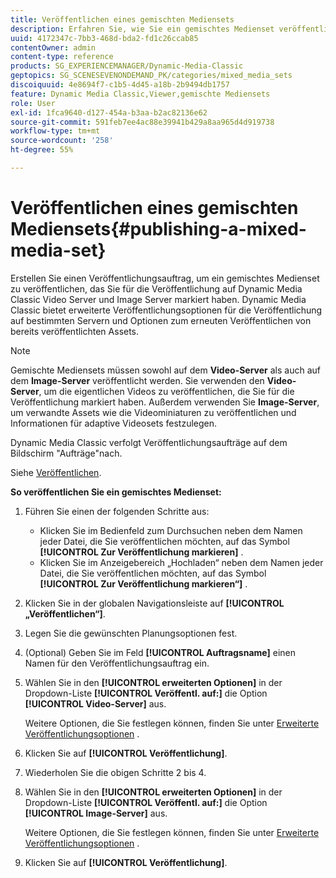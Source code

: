 ```yaml
---
title: Veröffentlichen eines gemischten Mediensets
description: Erfahren Sie, wie Sie ein gemischtes Medienset veröffentlichen.
uuid: 4172347c-7bb3-468d-bda2-fd1c26ccab85
contentOwner: admin
content-type: reference
products: SG_EXPERIENCEMANAGER/Dynamic-Media-Classic
geptopics: SG_SCENESEVENONDEMAND_PK/categories/mixed_media_sets
discoiquuid: 4e8694f7-c1b5-4d45-a18b-2b9494db1757
feature: Dynamic Media Classic,Viewer,gemischte Mediensets
role: User
exl-id: 1fca9640-d127-454a-b3aa-b2ac82136e62
source-git-commit: 591feb7ee4ac88e39941b429a8aa965d4d919738
workflow-type: tm+mt
source-wordcount: '258'
ht-degree: 55%

---
```


# Veröffentlichen eines gemischten Mediensets{#publishing-a-mixed-media-set}

Erstellen Sie einen Veröffentlichungsauftrag, um ein gemischtes Medienset zu veröffentlichen, das Sie für die Veröffentlichung auf Dynamic Media Classic Video Server und Image Server markiert haben. Dynamic Media Classic bietet erweiterte Veröffentlichungsoptionen für die Veröffentlichung auf bestimmten Servern und Optionen zum erneuten Veröffentlichen von bereits veröffentlichten Assets.

>[!NOTE]
>
>Gemischte Mediensets müssen sowohl auf dem **Video-Server** als auch auf dem **Image-Server** veröffentlicht werden. Sie verwenden den **Video-Server**, um die eigentlichen Videos zu veröffentlichen, die Sie für die Veröffentlichung markiert haben. Außerdem verwenden Sie **Image-Server**, um verwandte Assets wie die Videominiaturen zu veröffentlichen und Informationen für adaptive Videosets festzulegen.

Dynamic Media Classic verfolgt Veröffentlichungsaufträge auf dem Bildschirm &quot;Aufträge&quot;nach.

Siehe [Veröffentlichen](publishing-files.md#publishing_files).

<!-- 

Comment Type: remark
Last Modified By: unknown unknown 
Last Modified Date: 

<p>RB: Updated the following steps as per Cynthia email, 11/9/2012, added 11/12/2012</p>

 -->

**So veröffentlichen Sie ein gemischtes Medienset:**

1. Führen Sie einen der folgenden Schritte aus:

   * Klicken Sie im Bedienfeld zum Durchsuchen neben dem Namen jeder Datei, die Sie veröffentlichen möchten, auf das Symbol **[!UICONTROL Zur Veröffentlichung markieren]** .
   * Klicken Sie im Anzeigebereich „Hochladen“ neben dem Namen jeder Datei, die Sie veröffentlichen möchten, auf das Symbol **[!UICONTROL Zur Veröffentlichung markieren“]** .

1. Klicken Sie in der globalen Navigationsleiste auf **[!UICONTROL „Veröffentlichen“]**.
1. Legen Sie die gewünschten Planungsoptionen fest.
1. (Optional) Geben Sie im Feld **[!UICONTROL Auftragsname]** einen Namen für den Veröffentlichungsauftrag ein.
1. Wählen Sie in den **[!UICONTROL erweiterten Optionen]** in der Dropdown-Liste **[!UICONTROL Veröffentl. auf:]** die Option **[!UICONTROL Video-Server]** aus.

   Weitere Optionen, die Sie festlegen können, finden Sie unter [Erweiterte Veröffentlichungsoptionen](publishing-files.md#advanced_publish_options) .

1. Klicken Sie auf **[!UICONTROL Veröffentlichung]**.
1. Wiederholen Sie die obigen Schritte 2 bis 4.
1. Wählen Sie in den **[!UICONTROL erweiterten Optionen]** in der Dropdown-Liste **[!UICONTROL Veröffentl. auf:]** die Option **[!UICONTROL Image-Server]** aus.

   Weitere Optionen, die Sie festlegen können, finden Sie unter [Erweiterte Veröffentlichungsoptionen](publishing-files.md#advanced_publish_options) .

1. Klicken Sie auf **[!UICONTROL Veröffentlichung]**.
